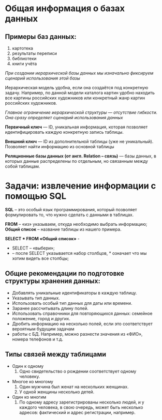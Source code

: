 # Общая информация о базах данных
## Примеры баз данных:
1. картотека
2. результаты переписи
3. библиотеки
4. книги учёта

_При создании иерархической базы данных мы изначально фиксируем сценарий
использования этой базы_

Иерархическая модель удобна, если она создаётся под конкретную задачу. 
Например, по данной модели каталога картин удобно находить все картины российских
художников или конкретный жанр картин российских художников.

_Главное ограничение иерархической структуры — отсутствие гибкости. 
Она сразу определяет сценарий использования данных_

**Первичный ключ** — ID, уникальная информация, которая позволяет идентифицировать каждую
конкретную запись таблицы.

**Внешний ключ** — ID из дополнительной таблицы (уже не уникальный). Позволяет найти
информацию из основной таблицы

**Реляционные базы данных (от англ. Relation – связь)** — базы данных, в которых данные
распределены по отдельным, но связанным между собой таблицам.


# Задачи: извлечение информации с помощью SQL

**SQL** – это особый язык программирования,
который позволяет формулировать то, что
нужно сделать с данными в таблицах.

**FROM** – «из» указываем, откуда необходимо
выбрать информацию; 
**Общий список** – название таблицы из
нашего примера.


**SELECT * FROM «Общий список»** - 
* SELECT – «выбери»;
*  – после SELECT указывается набор
столбцов, * означает что мы хотим видеть
все столбцы;

## Общие рекомендации по подготовке структуры хранения данных:

* Добавлять уникальные идентификаторы в каждую таблицу.
* Указывать тип данных.
* Использовать особый тип данных для даты или времени.
* Заранее рассчитывать длину полей.
* Использовать справочники для повторяющихся данных: семейное положение,    город и других.
* Дробить информацию на несколько полей, если это соответствует вероятным будущим задачам
* работы с БД. Например, можно разнести значения из «ФИО», номера телефонов и т.д.

## Типы связей между таблицами
* Один к одному
    1. Одно свидетельство о рождении соответствует одному человеку.
* Многое ко многому
    1. Один мужчина был женат на нескольких женщинах.
    2. У одной женщины несколько детей.
* Один ко многим
    1. По одному адресу зарегистрированы несколько людей, и у каждого человека, в свою
очередь, может быть несколько адресов: фактический и адрес регистрации, например.
